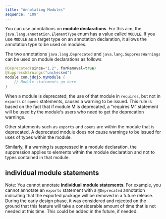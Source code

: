 ```yaml
---
title: "Annotating Modules"
sequence: "109"
---
```


You can use annotations on **module declarations**.
For this aim, the `java.lang.annotation.ElementType` enum has a value called `MODULE`.
If you use `MODULE` as a target type on an annotation declaration,
it allows the annotation type to be used on modules.

The two annotations `java.lang.Deprecated` and `java.lang.SuppressWarnings`
can be used on module declarations as follows:

```java
@Deprecated(since="1.2", forRemoval=true)
@SuppressWarnings("unchecked")
module com.jdojo.myModule {
    // Module statements go here
}
```

When a module is deprecated, the use of that module in `requires`,
but not in `exports` or `opens` statements, causes a warning to be issued.
This rule is based on the fact that if module M is deprecated,
a “requires M” statement will be used by the module's users
who need to get the deprecation warnings.

Other statements such as `exports` and `opens` are within the module that is deprecated.
A deprecated module does not cause warnings to be issued for uses of types within the module.

Similarly, if a warning is suppressed in a module declaration,
the suppression applies to elements within the
module declaration and not to types contained in that module.

## individual module statements

Note: You cannot annotate **individual module statements**.
For example, you cannot annotate an `exports` statement with a `@Deprecated` annotation
indicating that the exported package will be removed in a future release.
During the early design phase, it was considered and rejected on the ground that
this feature will take a considerable amount of time that is not needed at this time.
This could be added in the future, if needed.
